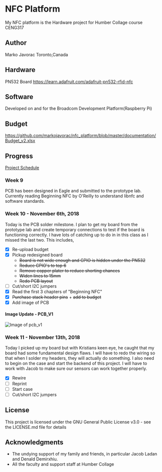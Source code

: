 # NFC Platform
My NFC platform is the Hardware project for Humber Collage course CENG317

## Author
Marko Javorac
Toronto,Canada

## Hardware
PN532 Board
https://learn.adafruit.com/adafruit-pn532-rfid-nfc

## Software
Developed on and for the Broadcom Development Platform(Raspberry Pi)

## Budget
https://github.com/markojavorac/nfc_platform/blob/master/documentation/Budget_v2.xlsx

## Progress
[Project Schedule](temp.com)
### Week 9
PCB has been designed in Eagle and submitted to the prototype lab. Currently reading Beginning NFC by O'Reilly to understand libnfc and software standards.

### Week 10 - November 6th, 2018
Today is the PCB solder milestone. I plan to get my board from the prototype lab and create temporary connections to test if the board is functioning correctly.
I have lots of catching up to do in in this class as I missed the last two. This includes,
- [x] Re-upload budget
- [x] Pickup redesigned board
  * ~~Board is not wide enough and GPIO is hidden under the PN532~~
  * ~~Reduce GPIO's to top 6~~
  * ~~Remove copper plater to reduce shorting chances~~
  * ~~Widen lines to 15mm~~
  * ~~Redo PCB layout~~
- [ ] Cut/short I2C jumpers
- [x] Read the first 3 chapters of "Beginning NFC"
- [x] ~~Purchase stack header pins~~ + ~~add to budget~~
- [x] Add image of PCB
#### Image Update - PCB_V1
![Image of pcb_v1](https://github.com/markojavorac/nfc_platform/blob/master/resources/pcb_v1.JPG)

### Week 11 - November 13th, 2018
Today I picked up my board but with Kristians keen eye, he caught that my board had some fundamental design flaws. I will have to redo the wiring so that when I solder my headers, they will actually do something. I also need to begin on the case and start the backend of this project. I will have to work with Jacob to make sure our sensors can work together properly.
- [x] Rewire
- [ ] Reprint
- [ ] Start case
- [ ] Cut/short I2C jumpers

## License
This project is licensed under the GNU General Public License v3.0 - see the LICENSE.md file for details

## Acknowledgments
- The undying support of my family and friends, in particular Jacob Ladan and Denald Demirxhiu. 
- All the faculty and support staff at Humber Collage
